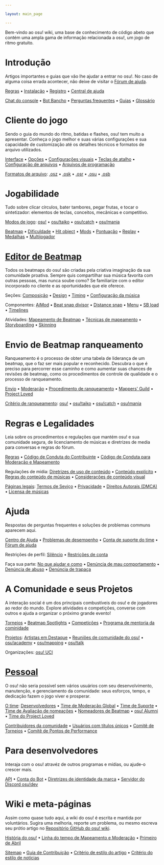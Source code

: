 ```yaml
---   

layout: main_page   

---  
```


<!-- Do not add any empty lines inside this div. -->  

<div class="wiki-main-page__blurb">   
Bem-vindo ao osu! wiki, uma base de conhecimento de código abeto que contém uma ampla gama de informação relacionada a osu!, um jogo de ritmo gratuito.   
</div>

<div class="wiki-main-page__panels">
<div class="wiki-main-page-panel wiki-main-page-panel--full">

# Introdução   

Artigos importantes e guias que vão lhe ajudar a entrar no osu!. No caso de alguma coisa errada acontecer, não deixe de visitar o [Fórum de ajuda](https://osu.ppy.sh/forum/5).   

[Regras](/wiki/Rules) • [Instalação](/wiki/Client/Installation) • [Registro](/wiki/Registration) • [Central de ajuda](/wiki/Help_centre)   

[Chat do console](/wiki/Client/Interface/Chat_console) • [Bot Bancho](/wiki/BanchoBot) • [Perguntas frequentes](/wiki/FAQ) • [Guias](/wiki/Guides) • [Glossário](/wiki/Glossary)   

</div>   
<div class="wiki-main-page-panel">   

# Cliente do jogo 

Sendo o guia do mundo do ritmo, batidas e flashes, osu! tem muito a apresentar. Conheça o jogo melhor e suas várias configurações e sua capacidade de customização até os detalhes técnicos e formatos de arquivo utilizados. 

[Interface](/wiki/Client/Interface) • [Opções](/wiki/Client/Options) • [Configurações visuais](/wiki/Client/Interface/Visual_settings) • [Teclas de atalho](/wiki/Client/Keyboard_shortcuts) • [Configuração de arquivos](/wiki/Client/Program_files/User_configuration_file) • [Arquivos de programação](/wiki/Client/Program_files)   

[Formatos de arquivo](/wiki/Client/File_formats): [.osz](/wiki/osu!_File_Formats/Osz_(file_format)) • [.osk](/wiki/osu!_File_Formats/Osk_(file_format)) • [.osr](/wiki/osu!_File_Formats/Osr_(file_format)) • [.osu](/wiki/osu!_File_Formats/Osu_(file_format)) • [.osb](/wiki/osu!_File_Formats/Osb_(file_format))   

</div>
<div class="wiki-main-page-panel">
  
# Jogabilidade   

Tudo sobre clicar círculos, bater tambores, pegar frutas, e tocar o sintetizador: elementos de teclas, conceitos, mecânicas e competitivo.   

[Modos de jogo](/wiki/Game_mode): [osu!](/wiki/Game_mode/osu!) • [osu!taiko](/wiki/Game_mode/osu!taiko) • [osu!catch](/wiki/Game_mode/osu!catch) • [osu!mania](/wiki/Game_mode/osu!mania)

[Beatmap](/wiki/Beatmap) • [Dificuldade](/wiki/Beatmap/Difficulty) • [Hit object](/wiki/Hit_object) • [Mods](/wiki/Game_modifier) • [Pontuação](/wiki/Gameplay/Score) • [Replay](/wiki/Gameplay/Replay) • [Medalhas](/wiki/Medals) • [Multijogador](/wiki/Gameplay/Multiplayer)   

</div>   
<div class="wiki-main-page-panel">   

# [Editor de Beatmap](/wiki/Client/Beatmap_editor)   

Todos os beatmaps do osu! são criadas pela criativa imaginação da sua comunidade proativa. Sempre quis compartilhar sua música favorita com outras pessoas, mas nunca soube como? Se familiarize com o editor incorporado no cliente e as oportunidades que ele oferece.  

Seções: [Composição](/wiki/Client/Beatmap_editor/Compose) • [Design](/wiki/Client/Beatmap_editor/Design) • [Timing](/wiki/Client/Beatmap_editor/Timing) • [Configuração da música](/wiki/Client/Beatmap_editor/Song_Setup) 

Componentes: [AiMod](/wiki/Client/Beatmap_editor/AiMod) • [Beat snap divisor](/wiki/Client/Beatmap_editor/Beat_Snap_Divisor) • [Distance snap](/wiki/Client/Beatmap_editor/Distance_snap) • [Menu](/wiki/Client/Beatmap_editor/Menu) • [SB load](/wiki/Client/Beatmap_editor/SB_Load) • [Timelines](/wiki/Client/Beatmap_editor/Timelines)   

Atividades: [Mapeamento de Beatmap](/wiki/Beatmapping) • [Técnicas de mapeamento](/wiki/Mapping_techniques) • [Storyboarding](/wiki/Storyboard#storyboarding) • [Skinning](/wiki/Skinning)   

</div>   
<div class="wiki-main-page-panel">   

# Envio de Beatmap ranqueamento   

Ranqueamento é o processo de obter uma tabela de liderança de um beatmap, que o faz ser mais popular e reconhecido. Descubra o que é preciso para percorrer esse caminho e como aumentar suas chances de revisões de beatmap, como os procedimentos de controle de qualidade e o processo de ranqueamento. 

[Envio](/wiki/Submission) • [Moderação](/wiki/Modding) • [Procedimento de ranqueamento](/wiki/Beatmap_ranking_procedure) • [Mappers' Guild](/wiki/Community/Mappers_Guild) • [Project Loved](/wiki/Community/Project_Loved)  

[Critério de ranqueamento](/wiki/Ranking_Criteria): [osu!](/wiki/Ranking_Criteria/osu!) • [osu!taiko](/wiki/Ranking_Criteria/osu!taiko) • [osu!catch](/wiki/Ranking_Criteria/osu!catch) • [osu!mania](/wiki/Ranking_Criteria/osu!mania)   

</div>   
<div class="wiki-main-page-panel"> 

# Regras e Legalidades 

Leia sobre os procedimentos e regulações que mantém osu! e sua comunidade segura, de licenciamento de músicas e diretrizes de media para conversas e regras do fórum. 

[Regras](/wiki/Rules) • [Código de Conduta do Contribuinte](/wiki/Contributor_Code_of_Conduct) • [Código de Conduta para Moderação e Mapeamento](/wiki/Rules/Code_of_Conduct_for_Modding_and_Mapping)   

Regulações de midia: [Diretrizes de uso de conteúdo](/wiki/Rules/Content_Usage_Guidelines) • [Conteúdo explícito](/wiki/Rules/Explicit_Content) • [Regras do conteúdo de músicas](/wiki/Rules/Song_Content_Rules) • [Considerações de conteúdo visual](/wiki/Rules/Visual_Content_Considerations)   

[Páginas legais](/wiki/Legal): [Termos de Seviço](/wiki/Legal/Terms) • [Privacidade](/wiki/Legal/Privacy) • [Direitos Autorais (DMCA)](/wiki/Legal/Copyright) • [Licensa de músicas](/wiki/Legal/Music_licensing)   

</div>   
<div class="wiki-main-page-panel">   

# Ajuda 

Respostas de perguntas frequentes e soluções de problemas communs aparecem aqui.  

[Centro de Ajuda](/wiki/Help_centre) • [Problemas de desempenho](/wiki/Performance_troubleshooting) • [Conta de suporte do time](/wiki/People/The_Team/Account_support_team) • [Fórum de ajuda](https://osu.ppy.sh/forum/5)  

Restrições de perfil: [Silêncio](/wiki/Silence) • [Restrições de conta](/wiki/Help_centre/Account_restrictions)   

Faça sua parte: [No que ajudar e como](/wiki/Community/How_you_can_help!) • [Denúncia de mau comportamento](/wiki/Reporting_bad_behaviour) • [Denúncia de abuso](/wiki/Reporting_bad_behaviour/Abuse) • [Denúncia de trapaça](/wiki/Reporting_bad_behaviour/Handling_foul_play)   

</div>   
<div class="wiki-main-page-panel">   

# A Comunidade e seus Projetos 

A interação social é um dos principais combustíveis do osu! e de jogadores ao redor do mundo. Explore atividades e competições, converse com outros e ajuda a organizar o próximo grande evento! 

[Torneios](/wiki/Tournaments) • [Beatmap Spotlights](/wiki/Beatmap_Spotlights) • [Competições](/wiki/Contests) • [Programa de mentoria da cominidade](/wiki/Community/Community_Mentorship_Program)   

[Projetos](/wiki/Community/Projects): [Artistas em Destaque](/wiki/Featured_Artists) • [Reuniões de comunidade do osu!](/wiki/Community/osu!_community_meetings) • [osu!academy](/wiki/Community/Video_series/osu!academy) • [osu!mapping](/wiki/Community/Video_series/osu!mapping) • [osu!talk](/wiki/Community/Video_series/osu!talk) 
  
Organizações: [osu! UCI](/wiki/Community/Organisations/osu!_UCI)   

</div>   
<div class="wiki-main-page-panel">   

# [Pessoal](/wiki/People)   

O osu! não seria possivel sem vários usuários com seu desenvolvimento, manutenção, e gerenciamento da comunidade: seus esforços, tempo, e dedicação fazem o jogo viver e prosperar.

[O time](/wiki/People/The_Team): [Desenvolvedores](/wiki/People/The_Team/Developers) • [Time de Moderação Global](/wiki/People/The_Team/Global_Moderation_Team) • [Time de Suporte](/wiki/People/The_Team/Support_Team) • [Time de Avaliação de nomeações](/wiki/People/The_Team/Nomination_Assessment_Team) • [Nomeadores de Beatmap](/wiki/People/The_Team/Beatmap_Nominators) • [osu! Alumni](/wiki/People/The_Team/osu!_Alumni) • [Time do Project Loved](/wiki/People/The_Team/Project_Loved_Team)   

[Contribuidores da comunidade](/wiki/People/Community_Contributors) • [Usuários com títulos únicos](/wiki/People/Users_with_unique_titles) • [Comitê de Torneios](/wiki/People/Tournament_Committee) • [Comitê de Pontos de Performance](/wiki/People/Performance_Points_Committee)   

</div>   
<div class="wiki-main-page-panel">   

# Para desenvolvedores   
  
Interaja com o osu! atravéz de outros programas e mídias, ou ajude-o crescer mais.

[API](/wiki/osu!api) • [Conta do Bot](/wiki/Bot_account) • [Diretrizes de identidade da marca](/wiki/Brand_identity_guidelines) • [Servidor do Discord osu!dev](/wiki/Community/osu!dev_Discord_server)   

</div>   
<div class="wiki-main-page-panel">   

# Wiki e meta-páginas  

Assim como quase tudo aqui, a wiki do osu! é escrita e mantida por voluntários. Sugira uma melhoria, reporte um problema, ou mesmo escreva seu prótio artigo no [Repositório GitHub do osu! wiki](https://github.com/ppy/osu-wiki).

[História do osu!](/wiki/History_of_osu!) • [Linha do tempo de Mapeamento e Moderação](/wiki/Mapping_and_Modding_Timeline) • [Primeiro de Abril](/wiki/History_of_osu!/April_Fools)   

[Sitemap](/wiki/Sitemap) • [Guia de Contribuição](/wiki/osu!_wiki/Contribution_guide) • [Critério de estilo do artigo](/wiki/Article_styling_criteria) • [Critério do estilo de notícias](/wiki/News_styling_criteria)   

</div>
</div>
